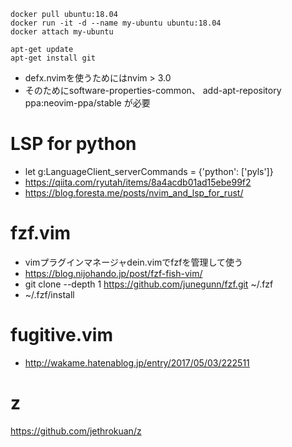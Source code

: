 ```
docker pull ubuntu:18.04
docker run -it -d --name my-ubuntu ubuntu:18.04
docker attach my-ubuntu
```

```
apt-get update
apt-get install git
```


- defx.nvimを使うためにはnvim > 3.0
- そのためにsoftware-properties-common、
add-apt-repository ppa:neovim-ppa/stable
が必要


# LSP for python
- let g:LanguageClient_serverCommands = {'python': ['pyls']}
- https://qiita.com/ryutah/items/8a4acdb01ad15ebe99f2
- https://blog.foresta.me/posts/nvim_and_lsp_for_rust/


# fzf.vim
- vimプラグインマネージャdein.vimでfzfを管理して使う
- https://blog.nijohando.jp/post/fzf-fish-vim/ 
- git clone --depth 1 https://github.com/junegunn/fzf.git ~/.fzf
- ~/.fzf/install

# fugitive.vim
- http://wakame.hatenablog.jp/entry/2017/05/03/222511<Paste>

# z
https://github.com/jethrokuan/z
